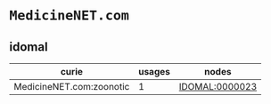 # `MedicineNET.com`

## idomal

| curie                    |   usages | nodes                                                   |
|--------------------------|----------|---------------------------------------------------------|
| MedicineNET.com:zoonotic |        1 | [IDOMAL:0000023](https://bioregistry.io/IDOMAL:0000023) |

